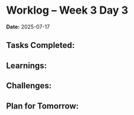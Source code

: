 # Worklog – Week 3 Day 3

**Date:** 2025-07-17

**Tasks Completed:**
- 

**Learnings:**
- 

**Challenges:**
- 

**Plan for Tomorrow:**
- 

